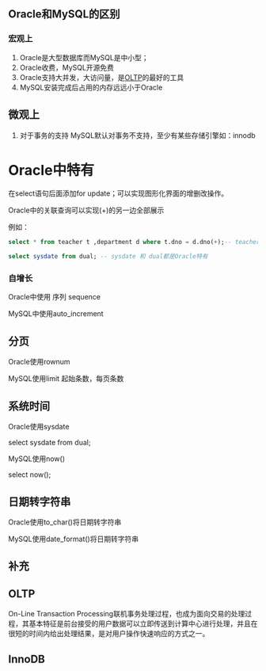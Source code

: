 ## Oracle和MySQL的区别

### 宏观上

1. Oracle是大型数据库而MySQL是中小型；
2. Oracle收费，MySQL开源免费
3. Oracle支持大并发，大访问量，是[OLTP](#OLTP)的最好的工具
4. MySQL安装完成后占用的内存远远小于Oracle

## 微观上

1. 对于事务的支持
   MySQL默认对事务不支持，至少有某些存储引擎如：innodb

# Oracle中特有

在select语句后面添加for update；可以实现图形化界面的增删改操作。

Oracle中的关联查询可以实现(+)的另一边全部展示

例如：

```sql
select * from teacher t ,department d where t.dno = d.dno(+);-- teacher表会全部展示
```

~~~sql
select sysdate from dual; -- sysdate 和 dual都是Oracle特有
~~~



### 自增长

Oracle中使用 序列 sequence

MySQL中使用auto_increment

## 分页

Oracle使用rownum

MySQL使用limit 起始条数，每页条数

## 系统时间

Oracle使用sysdate

select sysdate from dual;

MySQL使用now()

select now();

## 日期转字符串

Oracle使用to_char()将日期转字符串

MySQL使用date_format()将日期转字符串

## 补充

## OLTP

On-Line Transaction Processing联机事务处理过程，也成为面向交易的处理过程，其基本特征是前台接受的用户数据可以立即传送到计算中心进行处理，并且在很短的时间内给出处理结果，是对用户操作快速响应的方式之一。

## InnoDB

